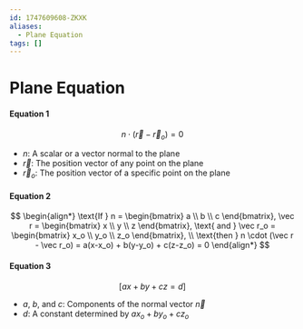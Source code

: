 ```yaml
---
id: 1747609608-ZKXK
aliases:
  - Plane Equation
tags: []
---
```


# Plane Equation

#### Equation 1
$$n \cdot (\vec r - \vec r_o) = 0$$

- $n$: A scalar or a vector normal to the plane
- $\vec r$: The position vector of any point on the plane
- $\vec r_o$: The position vector of a specific point on the plane

#### Equation 2
$$
\begin{align*}
\text{If } n = \begin{bmatrix} a \\ b \\ c \end{bmatrix}, \vec r = \begin{bmatrix} x \\ y \\ z \end{bmatrix}, \text{ and } \vec r_o = \begin{bmatrix} x_o \\ y_o \\ z_o \end{bmatrix}, \\
\text{then } n \cdot (\vec r - \vec r_o) = a(x-x_o) + b(y-y_o) + c(z-z_o) = 0
\end{align*}
$$

#### Equation 3
$$[ ax + by + cz = d ]$$

- $a$, $b$, and $c$: Components of the normal vector $\vec{n}$
- $d$: A constant determined by $ax_o + by_o + cz_o$
